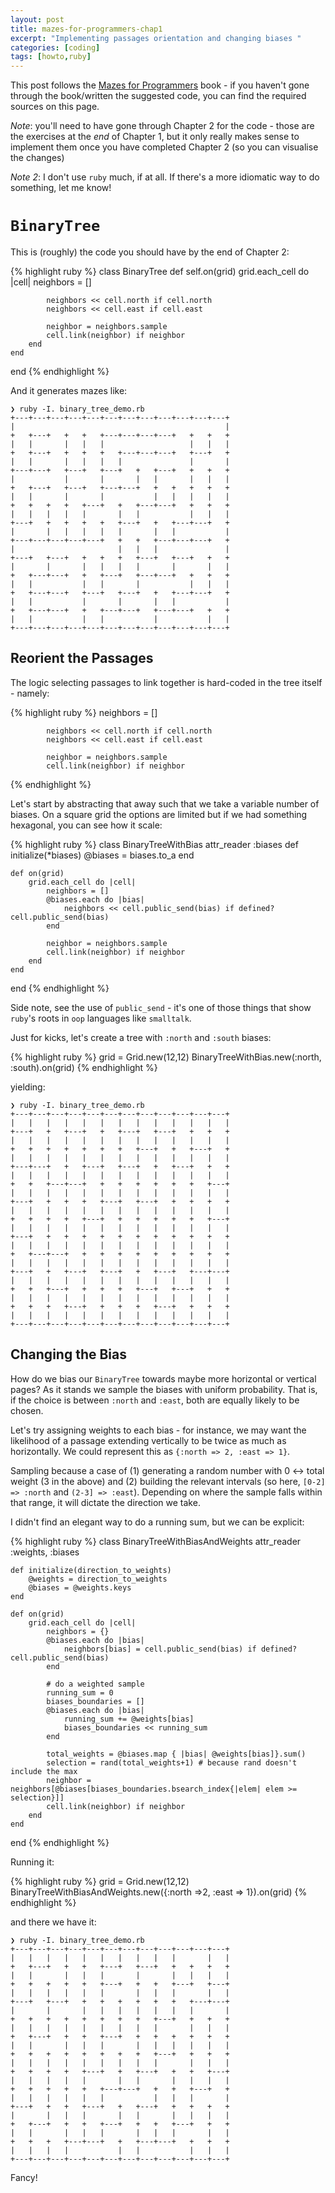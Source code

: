 ```yaml
---
layout: post
title: mazes-for-programmers-chap1
excerpt: "Implementing passages orientation and changing biases "
categories: [coding]
tags: [howto,ruby]
---
```


This post follows the [Mazes for Programmers](https://pragprog.com/titles/jbmaze/mazes-for-programmers/) book - if you haven't gone through the book/written the suggested code, you can find the required sources on this page.

_Note_: you'll need to have gone through Chapter 2 for the code - those are the exercises at the *end* of Chapter 1, but it only really makes sense to implement them once you have completed Chapter 2 (so you can visualise the changes)

_Note 2_: I don't use `ruby` much, if at all. If there's a more idiomatic way to do something, let me know!

# `BinaryTree` 

This is (roughly) the code you should have by the end of Chapter 2:

{% highlight ruby %}
class BinaryTree
    def self.on(grid)
        grid.each_cell do |cell|
            neighbors = []

            neighbors << cell.north if cell.north
            neighbors << cell.east if cell.east

            neighbor = neighbors.sample
            cell.link(neighbor) if neighbor
        end
    end
end
{% endhighlight %}

And it generates mazes like:

```
❯ ruby -I. binary_tree_demo.rb
+---+---+---+---+---+---+---+---+---+---+---+---+
|                                               |
+   +---+   +   +   +---+---+---+---+   +   +   +
|   |       |   |   |                   |   |   |
+   +---+   +   +   +   +---+---+---+   +---+   +
|   |       |   |   |   |               |       |
+---+---+   +---+   +---+   +   +---+   +   +   +
|           |       |       |   |       |   |   |
+   +---+   +---+   +---+---+   +   +   +   +   +
|   |       |       |           |   |   |   |   |
+   +   +   +   +---+   +   +---+---+   +   +   +
|   |   |   |   |       |   |           |   |   |
+---+   +   +   +   +   +---+   +   +---+---+   +
|       |   |   |   |   |       |   |           |
+---+---+---+---+---+   +   +   +---+---+---+   +
|                       |   |   |               |
+---+   +---+   +   +   +   +---+   +---+   +   +
|       |       |   |   |   |       |       |   |
+   +---+---+   +   +---+   +---+---+   +   +   +
|   |           |   |       |           |   |   |
+   +---+---+   +---+   +---+   +   +---+---+   +
|   |           |       |       |   |           |
+   +---+---+   +   +---+---+   +---+---+   +   +
|   |           |   |           |           |   |
+---+---+---+---+---+---+---+---+---+---+---+---+
```

## Reorient the Passages

The logic selecting passages to link together is hard-coded in the tree itself - namely:

{% highlight ruby %}
            neighbors = []

            neighbors << cell.north if cell.north
            neighbors << cell.east if cell.east

            neighbor = neighbors.sample
            cell.link(neighbor) if neighbor
{% endhighlight %}

Let's start by abstracting that away such that we take a variable number of biases. On a square grid the options are limited but if we had something hexagonal, you can see how it scale:

{% highlight ruby %}
class BinaryTreeWithBias
    attr_reader :biases
    def initialize(*biases)
        @biases = biases.to_a
    end

    def on(grid)
        grid.each_cell do |cell|
            neighbors = []
            @biases.each do |bias|
                neighbors << cell.public_send(bias) if defined? cell.public_send(bias)
            end

            neighbor = neighbors.sample
            cell.link(neighbor) if neighbor
        end
    end
end
{% endhighlight %}

Side note, see the use of `public_send` - it's one of those things that show `ruby`'s roots in `oop` languages like `smalltalk`.

Just for kicks, let's create a tree with `:north` and `:south` biases:

{% highlight ruby %}
grid = Grid.new(12,12)
BinaryTreeWithBias.new(:north, :south).on(grid)
{% endhighlight %}

yielding:
```
❯ ruby -I. binary_tree_demo.rb
+---+---+---+---+---+---+---+---+---+---+---+---+
|   |   |   |   |   |   |   |   |   |   |   |   |
+---+   +   +---+   +   +---+   +---+   +   +   +
|   |   |   |   |   |   |   |   |   |   |   |   |
+   +   +   +   +   +   +   +---+   +   +---+   +
|   |   |   |   |   |   |   |   |   |   |   |   |
+---+---+   +   +---+   +---+   +   +---+   +   +
|   |   |   |   |   |   |   |   |   |   |   |   |
+   +   +---+---+   +   +   +   +   +   +   +---+
|   |   |   |   |   |   |   |   |   |   |   |   |
+---+   +   +   +   +---+   +---+   +   +   +   +
|   |   |   |   |   |   |   |   |   |   |   |   |
+   +   +   +   +---+   +   +   +   +   +   +---+
|   |   |   |   |   |   |   |   |   |   |   |   |
+---+   +   +   +   +   +   +   +   +   +   +   +
|   |   |   |   |   |   |   |   |   |   |   |   |
+   +---+---+   +   +   +   +   +   +   +   +   +
|   |   |   |   |   |   |   |   |   |   |   |   |
+---+   +   +---+   +---+   +   +---+   +---+---+
|   |   |   |   |   |   |   |   |   |   |   |   |
+   +   +---+   +   +   +   +---+   +---+   +   +
|   |   |   |   |   |   |   |   |   |   |   |   |
+   +   +   +---+   +   +   +   +---+   +   +   +
|   |   |   |   |   |   |   |   |   |   |   |   |
+---+---+---+---+---+---+---+---+---+---+---+---+
```

## Changing the Bias

How do we bias our `BinaryTree` towards maybe more horizontal or vertical pages? As it stands we sample the biases with uniform probability. That is, if the choice is between `:north` and `:east`, both are equally likely to be chosen.

Let's try assigning weights to each bias - for instance, we may want the likelihood of a passage extending vertically to be twice as much as horizontally. We could represent this as `{:north => 2, :east => 1}`.

Sampling because a case of (1) generating a random number with 0 <-> total weight (3 in the above) and (2) building the relevant intervals (so here, `[0-2] => :north` and `(2-3] => :east`). Depending on where the sample falls within that range, it will dictate the direction we take.

I didn't find an elegant way to do a running sum, but we can be explicit:

{% highlight ruby %}
class BinaryTreeWithBiasAndWeights 
    attr_reader :weights, :biases

    def initialize(direction_to_weights)
        @weights = direction_to_weights
        @biases = @weights.keys
    end

    def on(grid)
        grid.each_cell do |cell|
            neighbors = {}
            @biases.each do |bias|
                neighbors[bias] = cell.public_send(bias) if defined? cell.public_send(bias)
            end

            # do a weighted sample
            running_sum = 0
            biases_boundaries = []
            @biases.each do |bias|
                running_sum += @weights[bias]
                biases_boundaries << running_sum
            end

            total_weights = @biases.map { |bias| @weights[bias]}.sum()
            selection = rand(total_weights+1) # because rand doesn't include the max
            neighbor = neighbors[@biases[biases_boundaries.bsearch_index{|elem| elem >= selection}]]
            cell.link(neighbor) if neighbor
        end
    end
end
{% endhighlight %}

Running it:

{% highlight ruby %}
grid = Grid.new(12,12)
BinaryTreeWithBiasAndWeights.new({:north =>2, :east => 1}).on(grid)
{% endhighlight %}

and there we have it:

```
❯ ruby -I. binary_tree_demo.rb
+---+---+---+---+---+---+---+---+---+---+---+---+
|   |   |   |   |   |   |   |   |   |       |   |
+   +---+   +   +   +---+   +---+   +   +   +   +
|   |       |   |   |       |       |   |   |   |
+   +   +   +   +   +---+   +   +   +---+   +---+
|   |   |   |   |   |       |   |   |       |   |
+---+   +---+   +   +   +   +   +   +   +---+---+
|       |       |   |   |   |   |   |   |       |
+   +   +   +   +   +   +   +   +---+   +   +   +
|   |   |   |   |   |   |   |   |       |   |   |
+   +---+   +   +   +---+   +   +   +   +   +   +
|   |       |   |   |       |   |   |   |   |   |
+   +   +   +   +   +   +   +   +---+   +   +   +
|   |   |   |   |   |   |   |   |       |   |   |
+   +   +   +   +---+   +   +---+   +   +   +---+
|   |   |   |   |       |   |       |   |   |   |
+   +   +   +   +   +---+---+   +   +   +---+   +
|   |   |   |   |   |           |   |   |       |
+---+   +   +   +---+   +   +---+   +   +   +   +
|       |   |   |       |   |       |   |   |   |
+   +---+   +   +   +---+   +   +   +---+   +   +
|   |       |   |   |       |   |   |       |   |
+   +   +   +---+---+   +   +---+---+   +   +   +
|   |   |   |           |   |           |   |   |
+---+---+---+---+---+---+---+---+---+---+---+---+
```

Fancy!

